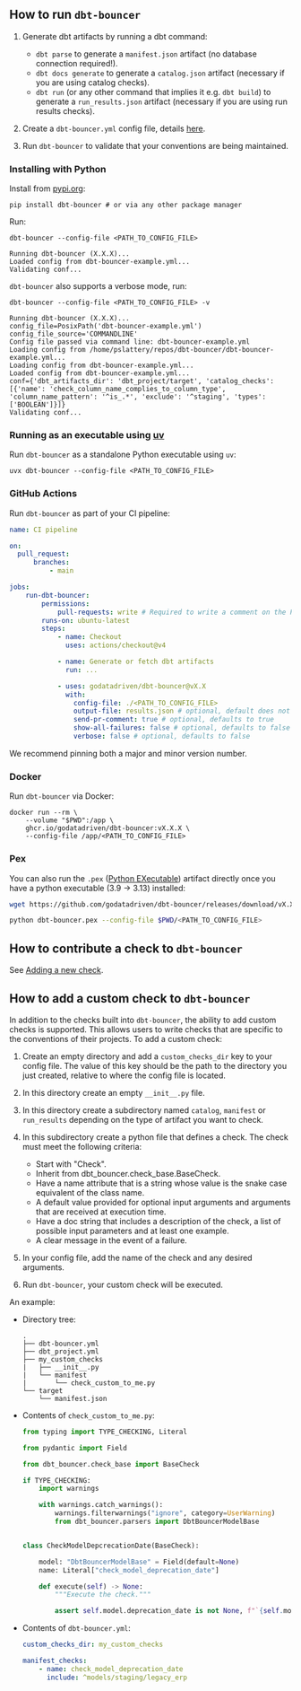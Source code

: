 ## How to run `dbt-bouncer`

1. Generate dbt artifacts by running a dbt command:

    - `dbt parse` to generate a `manifest.json` artifact (no database connection required!).
    - `dbt docs generate` to generate a `catalog.json` artifact (necessary if you are using catalog checks).
    - `dbt run` (or any other command that implies it e.g. `dbt build`) to generate a `run_results.json` artifact (necessary if you are using run results checks).

1. Create a `dbt-bouncer.yml` config file, details [here](./config_file.md).

1. Run `dbt-bouncer` to validate that your conventions are being maintained.

### Installing with Python

Install from [pypi.org](https://pypi.org/p/dbt-bouncer):

```shell
pip install dbt-bouncer # or via any other package manager
```

Run:

```shell
dbt-bouncer --config-file <PATH_TO_CONFIG_FILE>
```

```shell
Running dbt-bouncer (X.X.X)...
Loaded config from dbt-bouncer-example.yml...
Validating conf...
```

`dbt-bouncer` also supports a verbose mode, run:

```shell
dbt-bouncer --config-file <PATH_TO_CONFIG_FILE> -v
```

```shell
Running dbt-bouncer (X.X.X)...
config_file=PosixPath('dbt-bouncer-example.yml')
config_file_source='COMMANDLINE'
Config file passed via command line: dbt-bouncer-example.yml
Loading config from /home/pslattery/repos/dbt-bouncer/dbt-bouncer-example.yml...
Loading config from dbt-bouncer-example.yml...
Loaded config from dbt-bouncer-example.yml...
conf={'dbt_artifacts_dir': 'dbt_project/target', 'catalog_checks': [{'name': 'check_column_name_complies_to_column_type', 'column_name_pattern': '^is_.*', 'exclude': '^staging', 'types': ['BOOLEAN']}]}
Validating conf...
```

### Running as an executable using [uv](https://github.com/astral-sh/uv)

Run `dbt-bouncer` as a standalone Python executable using `uv`:

```shell
uvx dbt-bouncer --config-file <PATH_TO_CONFIG_FILE>
```

### GitHub Actions

Run `dbt-bouncer` as part of your CI pipeline:
```yaml
name: CI pipeline

on:
  pull_request:
      branches:
          - main

jobs:
    run-dbt-bouncer:
        permissions:
            pull-requests: write # Required to write a comment on the PR
        runs-on: ubuntu-latest
        steps:
            - name: Checkout
              uses: actions/checkout@v4

            - name: Generate or fetch dbt artifacts
              run: ...

            - uses: godatadriven/dbt-bouncer@vX.X
              with:
                config-file: ./<PATH_TO_CONFIG_FILE>
                output-file: results.json # optional, default does not save a results file
                send-pr-comment: true # optional, defaults to true
                show-all-failures: false # optional, defaults to false
                verbose: false # optional, defaults to false
```

We recommend pinning both a major and minor version number.

### Docker

Run `dbt-bouncer` via Docker:

```shell
docker run --rm \
    --volume "$PWD":/app \
    ghcr.io/godatadriven/dbt-bouncer:vX.X.X \
    --config-file /app/<PATH_TO_CONFIG_FILE>
```

### Pex

You can also run the `.pex` ([Python EXecutable](https://docs.pex-tool.org/whatispex.html#whatispex)) artifact directly once you have a python executable (3.9 -> 3.13) installed:

```bash
wget https://github.com/godatadriven/dbt-bouncer/releases/download/vX.X.X/dbt-bouncer.pex -O dbt-bouncer.pex

python dbt-bouncer.pex --config-file $PWD/<PATH_TO_CONFIG_FILE>
```

## How to contribute a check to `dbt-bouncer`

See [Adding a new check](./CONTRIBUTING.md#adding-a-new-check).

## How to add a custom check to `dbt-bouncer`

In addition to the checks built into `dbt-bouncer`, the ability to add custom checks is supported. This allows users to write checks that are specific to the conventions of their projects. To add a custom check:

1. Create an empty directory and add a `custom_checks_dir` key to your config file. The value of this key should be the path to the directory you just created, relative to where the config file is located.
1. In this directory create an empty `__init__.py` file.
1. In this directory create a subdirectory named `catalog`, `manifest` or `run_results` depending on the type of artifact you want to check.
1. In this subdirectory create a python file that defines a check. The check must meet the following criteria:

    * Start with "Check".
    * Inherit from dbt_bouncer.check_base.BaseCheck.
    * Have a name attribute that is a string whose value is the snake case equivalent of the class name.
    * A default value provided for optional input arguments and arguments that are received at execution time.
    * Have a doc string that includes a description of the check, a list of possible input parameters and at least one example.
    * A clear message in the event of a failure.

1. In your config file, add the name of the check and any desired arguments.
1. Run `dbt-bouncer`, your custom check will be executed.

An example:

* Directory tree:

    ```shell
    .
    ├── dbt-bouncer.yml
    ├── dbt_project.yml
    ├── my_custom_checks
    |   ├── __init__.py
    |   └── manifest
    |       └── check_custom_to_me.py
    └── target
        └── manifest.json
    ```

* Contents of `check_custom_to_me.py`:

    ```python
    from typing import TYPE_CHECKING, Literal

    from pydantic import Field

    from dbt_bouncer.check_base import BaseCheck

    if TYPE_CHECKING:
        import warnings

        with warnings.catch_warnings():
            warnings.filterwarnings("ignore", category=UserWarning)
            from dbt_bouncer.parsers import DbtBouncerModelBase


    class CheckModelDepcrecationDate(BaseCheck):

        model: "DbtBouncerModelBase" = Field(default=None)
        name: Literal["check_model_deprecation_date"]

        def execute(self) -> None:
            """Execute the check."""

            assert self.model.deprecation_date is not None, f"`{self.model.name}` requires a `deprecation_date` to be set."
    ```

* Contents of `dbt-bouncer.yml`:

    ```yaml
    custom_checks_dir: my_custom_checks

    manifest_checks:
        - name: check_model_deprecation_date
          include: ^models/staging/legacy_erp
    ```

